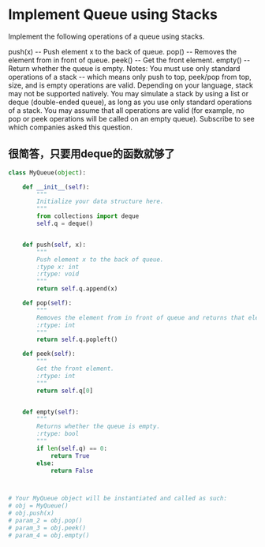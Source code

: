 # Implement Queue using Stacks

Implement the following operations of a queue using stacks.

push(x) -- Push element x to the back of queue.
pop() -- Removes the element from in front of queue.
peek() -- Get the front element.
empty() -- Return whether the queue is empty.
Notes:
You must use only standard operations of a stack -- which means only push to top, peek/pop from top, size, and is empty operations are valid.
Depending on your language, stack may not be supported natively. You may simulate a stack by using a list or deque (double-ended queue), as long as you use only standard operations of a stack.
You may assume that all operations are valid (for example, no pop or peek operations will be called on an empty queue).
Subscribe to see which companies asked this question.

## 很简答，只要用deque的函数就够了

```python
class MyQueue(object):

    def __init__(self):
        """
        Initialize your data structure here.
        """
        from collections import deque
        self.q = deque()


    def push(self, x):
        """
        Push element x to the back of queue.
        :type x: int
        :rtype: void
        """
        return self.q.append(x)

    def pop(self):
        """
        Removes the element from in front of queue and returns that element.
        :rtype: int
        """
        return self.q.popleft()

    def peek(self):
        """
        Get the front element.
        :rtype: int
        """
        return self.q[0]


    def empty(self):
        """
        Returns whether the queue is empty.
        :rtype: bool
        """
        if len(self.q) == 0:
            return True
        else:
            return False



# Your MyQueue object will be instantiated and called as such:
# obj = MyQueue()
# obj.push(x)
# param_2 = obj.pop()
# param_3 = obj.peek()
# param_4 = obj.empty()
```
